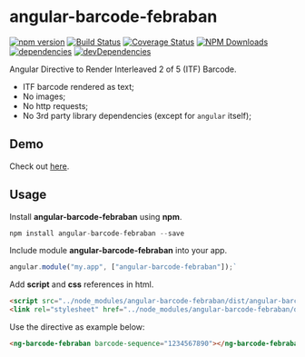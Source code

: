 # angular-barcode-febraban
[![npm version](https://badge.fury.io/js/angular-barcode-febraban.svg)](https://badge.fury.io/js/angular-barcode-febraban)
[![Build Status](https://travis-ci.org/allansli/angular-barcode-febraban.svg?branch=develop)](https://travis-ci.org/allansli/angular-barcode-febraban)
[![Coverage Status](https://coveralls.io/repos/github/allansli/angular-barcode-febraban/badge.svg?branch=master)](https://coveralls.io/github/allansli/angular-barcode-febraban?branch=master)
[![NPM Downloads](https://img.shields.io/npm/dt/angular-barcode-febraban.svg)](https://www.npmjs.com/package/angular-barcode-febraban)
[![dependencies](https://david-dm.org/allansli/angular-barcode-febraban/status.svg)](https://david-dm.org/allansli/angular-barcode-febraban)
[![devDependencies](https://david-dm.org/allansli/angular-barcode-febraban/dev-status.svg)](https://david-dm.org/allansli/angular-barcode-febraban)

Angular Directive to Render Interleaved 2 of 5 (ITF) Barcode.

 * ITF barcode rendered as text;
 * No images;
 * No http requests;
 * No 3rd party library dependencies (except for `angular` itself);

## Demo
Check out [here](http://htmlpreview.github.io/?https://github.com/allansli/angular-barcode-febraban/blob/master/demo/index_git.html).

## Usage

Install **angular-barcode-febraban** using **npm**.
```js 
npm install angular-barcode-febraban --save
```

Include module **angular-barcode-febraban** into your app.
```js
angular.module("my.app", ["angular-barcode-febraban"]);`
```

Add **script** and **css** references in html.
```html
<script src="../node_modules/angular-barcode-febraban/dist/angular-barcode-febraban.min.js"></script>
<link rel="stylesheet" href="../node_modules/angular-barcode-febraban/dist/css/barcode.css" />
```

Use the directive as example below:
```html
<ng-barcode-febraban barcode-sequence="1234567890"></ng-barcode-febraban>
```

